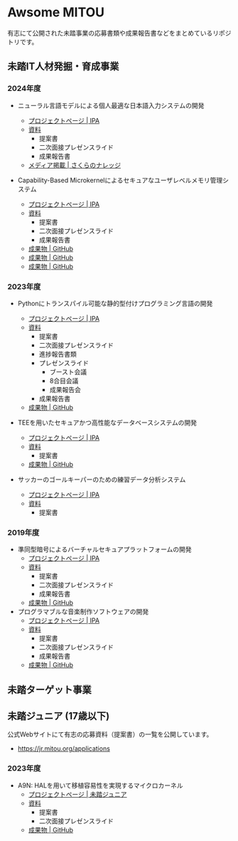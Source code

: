 # Awsome MITOU

有志にて公開された未踏事業の応募書類や成果報告書などをまとめているリポジトリです。

## 未踏IT人材発掘・育成事業

### 2024年度

- ニューラル言語モデルによる個人最適な日本語入力システムの開発
    - [プロジェクトページ | IPA](https://www.ipa.go.jp/jinzai/mitou/it/2024/gaiyou-ok-3.html)
    - [資料](https://github.com/nyanko3141592/mitou_docs)
        - 提案書
        - 二次面接プレゼンスライド
        - 成果報告書
    - [メディア掲載 | さくらのナレッジ](https://knowledge.sakura.ad.jp/42901/)

- Capability-Based Microkernelによるセキュアなユーザレベルメモリ管理システム
    - [プロジェクトページ | IPA](https://www.ipa.go.jp/jinzai/mitou/it/2024/gaiyou-sg-2.html)
    - [資料](https://github.com/horizon2038/mitou-documentation)
        - 提案書
        - 二次面接プレゼンスライド
        - 成果報告書
    - [成果物 | GitHub](https://github.com/horizon2038/A9N)
    - [成果物 | GitHub](https://github.com/horizon2038/Nun)
    - [成果物 | GitHub](https://github.com/horizon2038/A9NLoader)

### 2023年度

- Pythonにトランスパイル可能な静的型付けプログラミング言語の開発
    - [プロジェクトページ | IPA](https://www.ipa.go.jp/jinzai/mitou/it/2023/gaiyou_tk-1.html)
    - [資料](https://github.com/mtshiba/mitou-docs)
        - 提案書
        - 二次面接プレゼンスライド
        - 進捗報告書類
        - プレゼンスライド
            - ブースト会議
            - 8合目会議
            - 成果報告会
        - 成果報告書
    - [成果物 | GitHub](https://github.com/erg-lang/erg)

- TEEを用いたセキュアかつ高性能なデータベースシステムの開発
    - [プロジェクトページ | IPA](https://www.ipa.go.jp/jinzai/mitou/it/2023/gaiyou_tk-3.html)
    - [資料](https://github.com/Noxy3301/mitou23_docs?tab=readme-ov-file)
        - 提案書
    - [成果物 | GitHub](https://github.com/Noxy3301/CASSA)

- サッカーのゴールキーパーのための練習データ分析システム
    - [プロジェクトページ | IPA](https://www.ipa.go.jp/jinzai/mitou/it/2023/gaiyou_ig-1.html)
    - [資料](https://github.com/ut-ashiki-engineering/mitou)
        - 提案書

### 2019年度

- 準同型暗号によるバーチャルセキュアプラットフォームの開発
    - [プロジェクトページ | IPA](https://www.ipa.go.jp/archive/jinzai/mitou/it/2019/gaiyou_s-4.html)
    - [資料](https://github.com/virtualsecureplatform/MitouDocument)
        - 提案書
        - 二次面接プレゼンスライド
        - 成果報告書
    - [成果物 | GitHub](https://github.com/virtualsecureplatform/kvsp)
- プログラマブルな音楽制作ソフトウェアの開発
    - [プロジェクトページ | IPA](https://www.ipa.go.jp/archive/jinzai/mitou/it/2019/gaiyou_tk-1.html)
    - [資料](https://git.matsuuratomoya.com/tomoyanonymous/mitou2019_matsuura_application)
        - 提案書
        - 二次面接プレゼンスライド
        - 成果報告書
    - [成果物 | GitHub](https://github.com/mimium-org/mimium)

## 未踏ターゲット事業

## 未踏ジュニア (17歳以下)

公式Webサイトにて有志の応募資料（提案書）の一覧を公開しています。

- https://jr.mitou.org/applications

### 2023年度

- A9N: HALを用いて移植容易性を実現するマイクロカーネル
    - [プロジェクトページ | 未踏ジュニア](https://jr.mitou.org/projects/2023/a9n)
    - [資料](https://github.com/horizon2038/mitou-documentation)
        - 提案書
        - 二次面接プレゼンスライド
    - [成果物 | GitHub](https://github.com/horizon2038/A9N)


